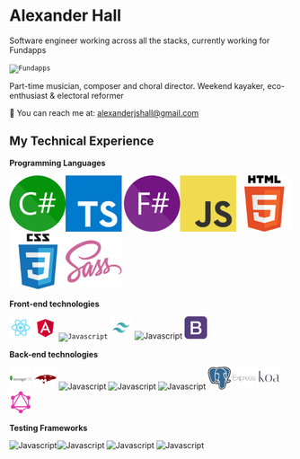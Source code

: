 # Alexander Hall

Software engineer working across all the stacks, currently working for Fundapps 

<code><img height="40" alt="Fundapps" src="https://user-images.githubusercontent.com/63590877/123514538-6d734080-d68b-11eb-8a30-5ddb8958985d.png"></code>

Part-time musician, composer and choral director. Weekend kayaker, eco-enthusiast & electoral reformer

📮 You can reach me at: alexanderjshall@gmail.com 

## My Technical Experience

**Programming Languages**
  
<code><img height="100" alt="CSharp" src="https://raw.githubusercontent.com/github/explore/80688e429a7d4ef2fca1e82350fe8e3517d3494d/topics/csharp/csharp.png"></code><code><img height="100" alt="Typescript" src="https://raw.githubusercontent.com/github/explore/80688e429a7d4ef2fca1e82350fe8e3517d3494d/topics/typescript/typescript.png"></code>
<code><img height="100" alt="FSharp" src="https://raw.githubusercontent.com/github/explore/80688e429a7d4ef2fca1e82350fe8e3517d3494d/topics/Fsharp/Fsharp.png"></code><code><img height="100" alt="Javascript" src="https://raw.githubusercontent.com/github/explore/80688e429a7d4ef2fca1e82350fe8e3517d3494d/topics/javascript/javascript.png"></code><code><img height="100" alt="Javascript" src="https://raw.githubusercontent.com/github/explore/80688e429a7d4ef2fca1e82350fe8e3517d3494d/topics/html/html.png"></code><code><img height="100" alt="Javascript" src="https://raw.githubusercontent.com/github/explore/80688e429a7d4ef2fca1e82350fe8e3517d3494d/topics/css/css.png"></code><code><img height="100" alt="Javascript" src="https://raw.githubusercontent.com/github/explore/80688e429a7d4ef2fca1e82350fe8e3517d3494d/topics/sass/sass.png"></code>

**Front-end technologies**

<code><img height="40" alt="Javascript" src="https://raw.githubusercontent.com/github/explore/80688e429a7d4ef2fca1e82350fe8e3517d3494d/topics/react/react.png"></code> <code><img height="40" alt="Javascript" src="https://raw.githubusercontent.com/github/explore/80688e429a7d4ef2fca1e82350fe8e3517d3494d/topics/angular/angular.png"></code> <code><img height="40" alt="Javascript" src="https://avatars.githubusercontent.com/u/13409222?s=200&v=4"></code> <img height="40" alt="Javascript" src="https://raw.githubusercontent.com/github/explore/80688e429a7d4ef2fca1e82350fe8e3517d3494d/topics/tailwind/tailwind.png"> <img height="40" alt="Javascript" src="https://avatars.githubusercontent.com/u/1562726?s=200&v=4"> <img height="40" alt="Javascript" src="https://raw.githubusercontent.com/github/explore/80688e429a7d4ef2fca1e82350fe8e3517d3494d/topics/bootstrap/bootstrap.png">

**Back-end technologies**

<img height="40" alt="Javascript" src="https://raw.githubusercontent.com/github/explore/80688e429a7d4ef2fca1e82350fe8e3517d3494d/topics/mongodb/mongodb.png"> <img height="40" alt="Javascript" src="https://raw.githubusercontent.com/github/explore/80688e429a7d4ef2fca1e82350fe8e3517d3494d/topics/mongoose/mongoose.png"> <img height="40" alt="Javascript" src="https://avatars.githubusercontent.com/u/20165699?s=200&v=4"> <img height="40" alt="Javascript" src="https://avatars.githubusercontent.com/u/54766168?s=200&v=4"> <img height="40" alt="Javascript" src="https://avatars.githubusercontent.com/u/3591786?s=200&v=4"> <img height="40" alt="Javascript" src="https://raw.githubusercontent.com/github/explore/80688e429a7d4ef2fca1e82350fe8e3517d3494d/topics/postgresql/postgresql.png"> <img height="40" alt="Javascript" src="https://raw.githubusercontent.com/github/explore/80688e429a7d4ef2fca1e82350fe8e3517d3494d/topics/express/express.png"> <img height="40" alt="Javascript" src="https://raw.githubusercontent.com/github/explore/80688e429a7d4ef2fca1e82350fe8e3517d3494d/topics/koa/koa.png"> <img height="40" alt="Javascript" src="https://raw.githubusercontent.com/github/explore/80688e429a7d4ef2fca1e82350fe8e3517d3494d/topics/graphql/graphql.png">

**Testing Frameworks**

<img height="40" alt="Javascript" src="./assets/jest-logo.png"><img height="40" alt="Javascript" src="https://avatars.githubusercontent.com/u/49996085?s=200&v=4"> <img height="40" alt="Javascript" src="https://avatars.githubusercontent.com/u/8770005?s=200&v=4"> <img height="40" alt="Javascript" src="https://avatars.githubusercontent.com/u/8908513?s=200&v=4">

